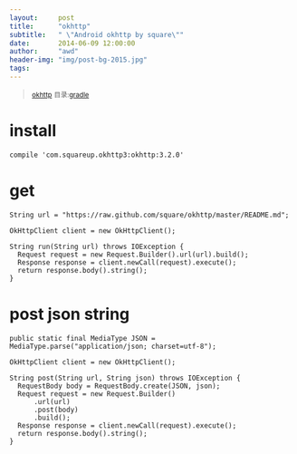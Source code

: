 ```yaml
---
layout:     post
title:      "okhttp"
subtitle:   " \"Android okhttp by square\""
date:       2014-06-09 12:00:00
author:     "awd"
header-img: "img/post-bg-2015.jpg"
tags:
---
```

><small>[okhttp](http://square.github.io/okhttp)</small>
><small>目录:[gradle](/2014/06/09/gradle)</small>


# install

```
compile 'com.squareup.okhttp3:okhttp:3.2.0'
```

# get 

```
String url = "https://raw.github.com/square/okhttp/master/README.md";

OkHttpClient client = new OkHttpClient();

String run(String url) throws IOException {
  Request request = new Request.Builder().url(url).build();
  Response response = client.newCall(request).execute();
  return response.body().string();
}
```

# post json string

```
public static final MediaType JSON = MediaType.parse("application/json; charset=utf-8");

OkHttpClient client = new OkHttpClient();

String post(String url, String json) throws IOException {
  RequestBody body = RequestBody.create(JSON, json);
  Request request = new Request.Builder()
      .url(url)
      .post(body)
      .build();
  Response response = client.newCall(request).execute();
  return response.body().string();
}
```

